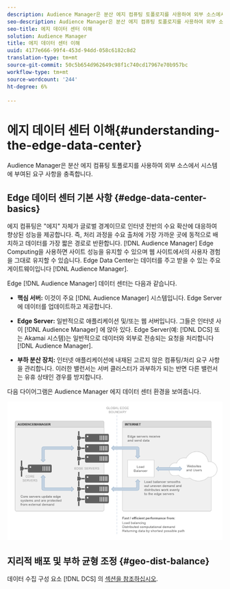```yaml
---
description: Audience Manager은 분산 에지 컴퓨팅 토폴로지를 사용하여 외부 소스에서 시스템에 부여된 요구 사항을 충족합니다.
seo-description: Audience Manager은 분산 에지 컴퓨팅 토폴로지를 사용하여 외부 소스에서 시스템에 부여된 요구 사항을 충족합니다.
seo-title: 에지 데이터 센터 이해
solution: Audience Manager
title: 에지 데이터 센터 이해
uuid: 4177e666-99f4-453d-94dd-058c6182c8d2
translation-type: tm+mt
source-git-commit: 50c5b654d962649c98f1c740cd17967e70b957bc
workflow-type: tm+mt
source-wordcount: '244'
ht-degree: 6%

---
```



# 에지 데이터 센터 이해{#understanding-the-edge-data-center}

Audience Manager은 분산 에지 컴퓨팅 토폴로지를 사용하여 외부 소스에서 시스템에 부여된 요구 사항을 충족합니다.

## Edge 데이터 센터 기본 사항 {#edge-data-center-basics}

<!-- 

c_compedge.xml

 -->

에지 컴퓨팅은 &quot;에지&quot; 자체가 글로벌 경계이므로 인터넷 전반의 수요 확산에 대응하여 향상된 성능을 제공합니다. 즉, 처리 과정을 수요 출처에 가장 가까운 곳에 동적으로 배치하고 데이터를 가장 짧은 경로로 반환합니다. [!DNL Audience Manager] Edge Computing을 사용하면 사이트 성능을 유지할 수 있으며 웹 사이트에서의 사용자 경험을 그대로 유지할 수 있습니다. Edge Data Center는 데이터를 주고 받을 수 있는 주요 게이트웨이입니다 [!DNL Audience Manager].

Edge [!DNL Audience Manager] 데이터 센터는 다음과 같습니다.

* **핵심 서버:** 이것이 주요 [!DNL Audience Manager] 시스템입니다. Edge Server에 데이터를 업데이트하고 제공합니다.

* **Edge Server:** 일반적으로 애플리케이션 및/또는 웹 서버입니다. 그들은 인터넷 사이 [!DNL Audience Manager] 에 앉아 있다. Edge Server(예: [!DNL DCS] 또는 Akamai 시스템)는 일반적으로 데이터와 외부로 전송되는 요청을 처리합니다 [!DNL Audience Manager].

* **부하 분산 장치:** 인터넷 애플리케이션에 내재된 고르지 않은 컴퓨팅/처리 요구 사항을 관리합니다. 이러한 밸런서는 서버 클러스터가 과부하가 되는 반면 다른 밸런서는 유휴 상태인 경우를 방지합니다.

다음 다이어그램은 Audience Manager 에지 데이터 센터 환경을 보여줍니다.

![](assets/edge_data_center.png)

## 지리적 배포 및 부하 균형 조정 {#geo-dist-balance}

데이터 수집 구성 요소 [!DNL DCS] 의 [섹션을 참조하십시오](../../reference/system-components/components-data-collection.md).
